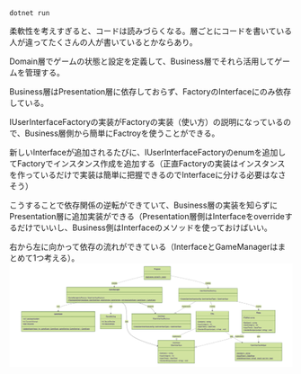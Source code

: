 ```
dotnet run
```

柔軟性を考えすぎると、コードは読みづらくなる。層ごとにコードを書いている人が違ってたくさんの人が書いているとかならあり。

Domain層でゲームの状態と設定を定義して、Business層でそれら活用してゲームを管理する。

Business層はPresentation層に依存しておらず、FactoryのInterfaceにのみ依存している。

IUserInterfaceFactoryの実装がFactoryの実装（使い方）の説明になっているので、Business層側から簡単にFactroyを使うことができる。

新しいInterfaceが追加されるたびに、IUserInterfaceFactoryのenumを追加してFactoryでインスタンス作成を追加する（正直Factoryの実装はインスタンスを作っているだけで実装は簡単に把握できるのでInterfaceに分ける必要はなさそう）

こうすることで依存関係の逆転ができていて、Business層の実装を知らずにPresentation層に追加実装ができる（Presentation層側はInterfaceをoverrideするだけでいいし、Business側はInterfaceのメソッドを使っておけばいい。

右から左に向かって依存の流れができている（InterfaceとGameManagerはまとめて1つ考える）。
![Qiita](class_mermaid.png "Qiita")

